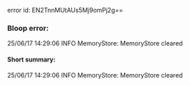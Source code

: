 error id: EN2TnnMUtAUs5Mj9omPj2g==
### Bloop error:

25/06/17 14:29:06 INFO MemoryStore: MemoryStore cleared
#### Short summary: 

25/06/17 14:29:06 INFO MemoryStore: MemoryStore cleared